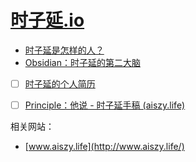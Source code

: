 # [时子延.io](https://github.com/AWSzyAI/AWSzyAI.github.io)

- [时子延是怎样的人？](./szy/)
- [Obsidian：时子延的第二大脑](https://awszyai.github.io/obsidian)
- [ ] [时子延的个人简历](./szy/SzyCV.md)
- [ ] [Principle：他说 - 时子延手稿 (aiszy.life)](https://note.aiszy.life/)


相关网站：

- [www.aiszy.life](http://www.aiszy.life/)
